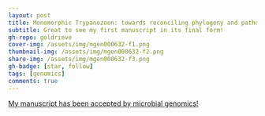 ```yaml
---
layout: post
title: Monomorphic Trypanozoon: towards reconciling phylogeny and pathologies 
subtitle: Great to see my first manuscript in its final form!
gh-repo: goldrieve
cover-img: /assets/img/mgen000632-f1.png
thumbnail-img: /assets/img/mgen000632-f2.png
share-img: /assets/img/mgen000632-f3.png
gh-badge: [star, follow]
tags: [genomics]
comments: true
---
```


[My manuscript has been accepted by microbial genomics!](https://www.microbiologyresearch.org/content/journal/mgen/10.1099/mgen.0.000632)
